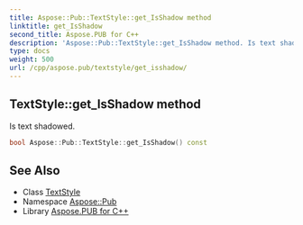 ```yaml
---
title: Aspose::Pub::TextStyle::get_IsShadow method
linktitle: get_IsShadow
second_title: Aspose.PUB for C++
description: 'Aspose::Pub::TextStyle::get_IsShadow method. Is text shadowed in C++.'
type: docs
weight: 500
url: /cpp/aspose.pub/textstyle/get_isshadow/
---
```

## TextStyle::get_IsShadow method


Is text shadowed.

```cpp
bool Aspose::Pub::TextStyle::get_IsShadow() const
```

## See Also

* Class [TextStyle](../)
* Namespace [Aspose::Pub](../../)
* Library [Aspose.PUB for C++](../../../)
